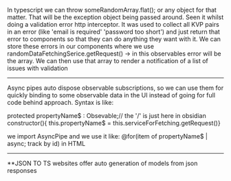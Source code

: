 
In typescript we can throw someRandomArray.flat(); or any object for that matter. That will be the exception object being passed around. Seen it whilst doing a validation error http interceptor. It was used to collect all KVP pairs in an error (like 'email is required' 'password too short') and just return that error to components so that they can do anything they want with it. We can store these errors in our components where we use randomDataFetchingSerice.getRequest() -> in this observables error will be the array. We can then use that array to render a notification of a list of issues with validation

----------------------

Async pipes auto dispose observable subscriptions, so we can use them for quickly binding to some observable data in the UI instead of going for full code behind approach. Syntax is like:

protected propertyName$ : Obsevable<typeWeChoose/>;// the '/' is just here in obsidian 
constructor(){ this.propertyName$ = this.serviceForFetching.getRequest()}

we import AsyncPipe and we use it like: @for(item of propertyName$ | async; track by id) in HTML

-----------------------------------------------------------------------------------------------



**JSON TO TS websites offer auto generation of models from json responses